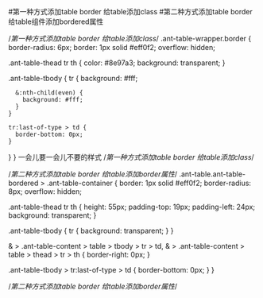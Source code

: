 #第一种方式添加table border 
给table添加class
#第二种方式添加table border 
给table组件添加bordered属性


/*第一种方式添加table border 给table添加class*/
.ant-table-wrapper.border {
  border-radius: 6px;
  border: 1px solid #eff0f2;
  overflow: hidden;

  .ant-table-thead tr th {
    color: #8e97a3;
    background: transparent;
  }

  .ant-table-tbody {
    tr {
      background: #fff;

      &:nth-child(even) {
        background: #fff;
      }
    }

    tr:last-of-type > td {
      border-bottom: 0px;
    }
  }
}
一会儿要一会儿不要的样式
/*第一种方式添加table border 给table添加class*/

/*第二种方式添加table border 给table添加border属性*/
.ant-table.ant-table-bordered > .ant-table-container {
  border: 1px solid #eff0f2;
  border-radius: 8px;
  overflow: hidden;

  .ant-table-thead tr th {
    height: 55px;
    padding-top: 19px;
    padding-left: 24px;
    background: transparent;
  }

  .ant-table-tbody {
    tr {
      background: transparent;
    }
  }

  & > .ant-table-content > table > tbody > tr > td,
  & > .ant-table-content > table > thead > tr > th {
    border-right: 0px;
  }

  .ant-table-tbody > tr:last-of-type > td {
    border-bottom: 0px;
  }
}

/*第二种方式添加table border 给table添加border属性*/
